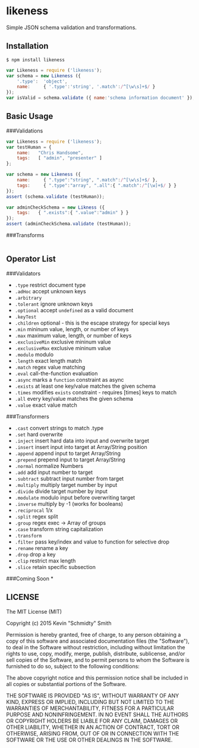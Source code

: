 likeness
========

Simple JSON schema validation and transformations.


Installation
------------
```shell
$ npm install likeness
```
```javascript
var Likeness = require ('likeness');
var schema = new Likeness ({
    '.type':  'object',
    name:     { '.type':'string', '.match':/^[\w\s]+$/ }
});
var isValid = schema.validate ({ name:'schema information document' });
```


Basic Usage
-----------
###Validations
```javascript
var Likeness = require ('likeness');
var testHuman = {
    name:   "Chris Handsome",
    tags:   [ "admin", "presenter" ]
};

var schema = new Likeness ({
    name:     { ".type":"string", ".match":/^[\w\s]+$/ },
    tags:     { ".type":"array", ".all":{ ".match":/^[\w]+$/ } }
});
assert (schema.validate (testHuman));

var adminCheckSchema = new Likness ({
    tags:   { ".exists":{ ".value":"admin" } }
});
assert (adminCheckSchema.validate (testHuman));
```

###Transforms
```javascript

```


Operator List
-------------
###Validators
 * `.type`          restrict document type
 * `.adHoc`         accept unknown keys
 * `.arbitrary`
 * `.tolerant`      ignore unknown keys
 * `.optional`      accept `undefined` as a valid document
 * `.keyTest`
 * `.children`      optional - this is the escape strategy for special keys
 * `.min`           mininum value, length, or number of keys
 * `.max`           maximum value, length, or number of keys
 * `.exclusiveMin`  exclusive mininum value
 * `.exclusiveMax`  exclusive mininum value
 * `.modulo`        modulo
 * `.length`        exact length match
 * `.match`         regex value matching
 * `.eval`          call-the-function evaluation
 * `.async`         marks a `function` constraint as async
 * `.exists`        at least one key/value matches the given schema
 * `.times`         modifies `exists` constraint - requires [times] keys to match
 * `.all`           every key/value matches the given schema
 * `.value`         exact value match

###Transformers
 * `.cast`          convert strings to match .type
 * `.set`           hard overwrite
 * `.inject`        insert hard data into input and overwrite target
 * `.insert`        insert input into target at Array/String position
 * `.append`        append input to target Array/String
 * `.prepend`       prepend input to target Array/String
 * `.normal`        normalize Numbers
 * `.add`           add input number to target
 * `.subtract`      subtract input number from target
 * `.multiply`      multiply target number by input
 * `.divide`        divide target number by input
 * `.modulate`      modulo input before overwriting target
 * `.inverse`       multiply by -1 (works for booleans)
 * `.reciprocal`    1/x
 * `.split`         regex split
 * `.group`         regex exec -> Array of groups
 * `.case`          transform string capitalization
 * `.transform`
 * `.filter`        pass key/index and value to function for selective drop
 * `.rename`        rename a key
 * `.drop`          drop a key
 * `.clip`          restrict max length
 * `.slice`         retain specific subsection

###Coming Soon
 *

LICENSE
-------
The MIT License (MIT)

Copyright (c) 2015 Kevin "Schmidty" Smith

Permission is hereby granted, free of charge, to any person obtaining a copy
of this software and associated documentation files (the "Software"), to deal
in the Software without restriction, including without limitation the rights
to use, copy, modify, merge, publish, distribute, sublicense, and/or sell
copies of the Software, and to permit persons to whom the Software is
furnished to do so, subject to the following conditions:

The above copyright notice and this permission notice shall be included in all
copies or substantial portions of the Software.

THE SOFTWARE IS PROVIDED "AS IS", WITHOUT WARRANTY OF ANY KIND, EXPRESS OR
IMPLIED, INCLUDING BUT NOT LIMITED TO THE WARRANTIES OF MERCHANTABILITY,
FITNESS FOR A PARTICULAR PURPOSE AND NONINFRINGEMENT. IN NO EVENT SHALL THE
AUTHORS OR COPYRIGHT HOLDERS BE LIABLE FOR ANY CLAIM, DAMAGES OR OTHER
LIABILITY, WHETHER IN AN ACTION OF CONTRACT, TORT OR OTHERWISE, ARISING FROM,
OUT OF OR IN CONNECTION WITH THE SOFTWARE OR THE USE OR OTHER DEALINGS IN THE
SOFTWARE.
